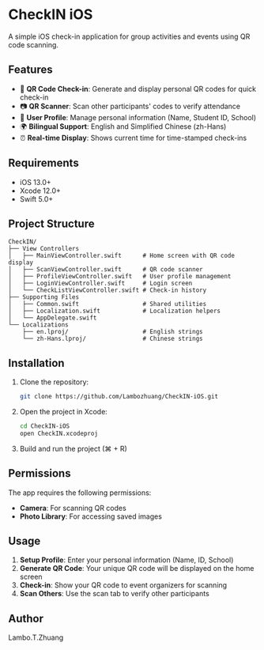 # CheckIN iOS

A simple iOS check-in application for group activities and events using QR code scanning.

## Features

- 📱 **QR Code Check-in**: Generate and display personal QR codes for quick check-in
- 📷 **QR Scanner**: Scan other participants' codes to verify attendance
- 👤 **User Profile**: Manage personal information (Name, Student ID, School)
- 🌍 **Bilingual Support**: English and Simplified Chinese (zh-Hans)
- ⏰ **Real-time Display**: Shows current time for time-stamped check-ins

## Requirements

- iOS 13.0+
- Xcode 12.0+
- Swift 5.0+

## Project Structure

```
CheckIN/
├── View Controllers
│   ├── MainViewController.swift      # Home screen with QR code display
│   ├── ScanViewController.swift      # QR code scanner
│   ├── ProfileViewController.swift   # User profile management
│   ├── LoginViewController.swift     # Login screen
│   └── CheckListViewController.swift # Check-in history
├── Supporting Files
│   ├── Common.swift                  # Shared utilities
│   ├── Localization.swift            # Localization helpers
│   └── AppDelegate.swift
└── Localizations
    ├── en.lproj/                     # English strings
    └── zh-Hans.lproj/                # Chinese strings
```

## Installation

1. Clone the repository:
   ```bash
   git clone https://github.com/Lambozhuang/CheckIN-iOS.git
   ```

2. Open the project in Xcode:
   ```bash
   cd CheckIN-iOS
   open CheckIN.xcodeproj
   ```

3. Build and run the project (⌘ + R)

## Permissions

The app requires the following permissions:
- **Camera**: For scanning QR codes
- **Photo Library**: For accessing saved images

## Usage

1. **Setup Profile**: Enter your personal information (Name, ID, School)
2. **Generate QR Code**: Your unique QR code will be displayed on the home screen
3. **Check-in**: Show your QR code to event organizers for scanning
4. **Scan Others**: Use the scan tab to verify other participants

## Author

Lambo.T.Zhuang
